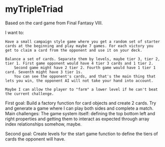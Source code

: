 # myTripleTriad
Based on the card game from Final Fantasy VIII.

I want to:

    Have a small campaign style game where you get a random set of starter cards at the beginning and play maybe 7 games. For each victory you get to claim a card from the opponent and use it on your deck.

    Balance a set of cards. Separate them by levels, maybe tier 3, tier 2, tier 1. First game opponent would have 4 tier 3 cards and 1 tier 2. 
        Second game might have 2 tier 2. Fourth game would have 1 tier 1 card. Seventh might have 3 tier 1s.  
        You can see the opponent's cards, and that's the main thing that lets you win, the opponent AI will not take your hand into account.

    Maybe I can allow the player to "farm" a lower level if he can't beat the current challenge.
    
First goal: Build a factory function for card objects and create 2 cards. Try and generate a game where I can play both sides and complete a match. 
    Main challenges: The game system itself: defining the top bottom left and right properties and getting them to interact as expected through array index relationships somehow, maybe.

Second goal: Create levels for the start game function to define the tiers of cards the opponent will have.